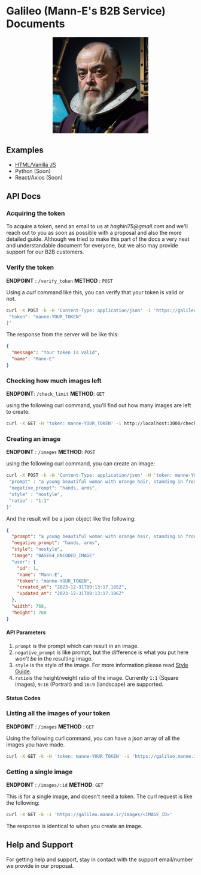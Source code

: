 # Galileo (Mann-E's B2B Service) Documents

<p align="center">
    <img src="galileo-pic.png" width=256 height=256 />
</p>

## Examples

* [HTML/Vanilla JS](./examples/html)
* Python (Soon)
* React/Axios (Soon)

## API Docs

### Acquiring the token

To acquire a token, send an email to us at _haghiri75@gmail.com_ and we'll reach out to you as soon as possible with a proposal and also the more detailed guide. Although we tried to make this part of the docs a very neat and understandable document for everyone, but we also may provide support for our B2B customers.

### Verify the token 

__ENDPOINT__ : `/verify_token`
__METHOD__ : `POST`

Using a _curl_ command like this, you can verify that your token is valid or not. 

```bash
curl -X POST -k -H 'Content-Type: application/json' -i 'https://galileo.manne.ir/verify_token' --data '{
 "token": "manne-YOUR_TOKEN"
}'
``` 

The response from the server will be like this:

```json
{
  "message": "Your token is valid",
  "name": "Mann-E"
}
```

### Checking how much images left

__ENDPOINT__: `/check_limit`
__METHOD__: `GET`

using the following curl command, you'll find out how many images are left to create:

```bash
curl -X GET -H 'token: manne-YOUR_TOKEN' -i http://localhost:3000/check_limit
```


### Creating an image

__ENDPOINT__ : `/images`
__METHOD__: `POST`

using the following curl command, you can create an image:

```bash
curl -X POST -k -H 'Content-Type: application/json' -H 'token: manne-YOUR_TOKEN' -i 'https://galileo.manne.ir/images' --data '{
 "prompt" : "a young beautiful woman with orange hair, standing in front of a tree, analog photo",
 "negative_prompt": "hands, arms",
 "style" : "nostyle",
 "ratio" : "1:1"
}'
```

And the result will be a json object like the following:

```json
{
  "prompt": "a young beautiful woman with orange hair, standing in front of a tree, analog photo",
  "negative_prompt": "hands, arms",
  "style": "nostyle",
  "image": "BASE64_ENCODED_IMAGE"
  "user": {
    "id": 1,
    "name": "Mann-E",
    "token": "manne-YOUR_TOKEN",
    "created_at": "2023-12-31T09:13:17.185Z",
    "updated_at": "2023-12-31T09:13:17.196Z"
  },
  "width": 768,
  "height": 768
}
```

#### API Parameters

1. `prompt` is the prompt which can result in an image. 
2. `negative_prompt` is like prompt, but the difference is what you put here _won't be_ in the resulting image. 
3. `style` is the style of the image. For more information please read [Style Guide](./STYLES.md).
4. `ratio`is the height/weight ratio of the image. Currently `1:1` (Square images), `9:16` (Portrait) and `16:9` (landscape) are supported.

#### Status Codes

### Listing all the images of your token

__ENDPOINT__ : `/images`
__METHOD__ : `GET`

Using the following curl command, you can have a json array of all the images you have made.

```bash
curl -X GET -k -H 'token: manne-YOUR_TOKEN' -i 'https://galileo.manne.ir/images'
```

### Getting a single image

__ENDPOINT__ : `/images/:id`
__METHOD__: `GET`

This is for a single image, and doesn't need a token. The curl request is like the following:

```bash
curl -X GET -k -i 'https://galileo.manne.ir/images/<IMAGE_ID>'
```

The response is identical to when you create an image.

## Help and Support

For getting help and support, stay in contact with the support email/number we provide in our proposal.